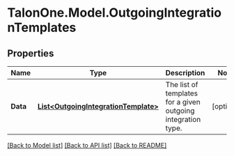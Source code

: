 # TalonOne.Model.OutgoingIntegrationTemplates
## Properties

Name | Type | Description | Notes
------------ | ------------- | ------------- | -------------
**Data** | [**List&lt;OutgoingIntegrationTemplate&gt;**](OutgoingIntegrationTemplate.md) | The list of templates for a given outgoing integration type. | [optional] 

[[Back to Model list]](../README.md#documentation-for-models) [[Back to API list]](../README.md#documentation-for-api-endpoints) [[Back to README]](../README.md)

